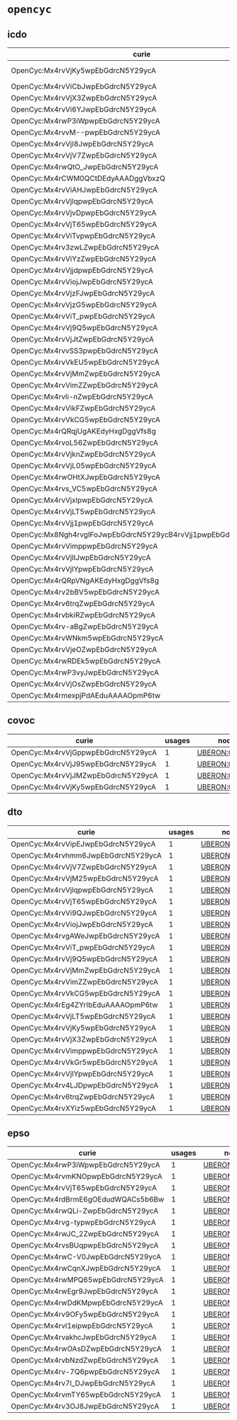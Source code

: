 # `opencyc`

## icdo

| curie                                                          |   usages | nodes                                                                                                                            |
|----------------------------------------------------------------|----------|----------------------------------------------------------------------------------------------------------------------------------|
| OpenCyc:Mx4rvVjKy5wpEbGdrcN5Y29ycA                             |        2 | [UBERON:0000170](http://purl.obolibrary.org/obo/UBERON_0000170), [UBERON:0002048](http://purl.obolibrary.org/obo/UBERON_0002048) |
| OpenCyc:Mx4rvViCbJwpEbGdrcN5Y29ycA                             |        1 | [UBERON:0000004](http://purl.obolibrary.org/obo/UBERON_0000004)                                                                  |
| OpenCyc:Mx4rvVjX3ZwpEbGdrcN5Y29ycA                             |        1 | [UBERON:0000014](http://purl.obolibrary.org/obo/UBERON_0000014)                                                                  |
| OpenCyc:Mx4rvVi6YJwpEbGdrcN5Y29ycA                             |        1 | [UBERON:0000033](http://purl.obolibrary.org/obo/UBERON_0000033)                                                                  |
| OpenCyc:Mx4rwP3iWpwpEbGdrcN5Y29ycA                             |        1 | [UBERON:0000062](http://purl.obolibrary.org/obo/UBERON_0000062)                                                                  |
| OpenCyc:Mx4rvvM--pwpEbGdrcN5Y29ycA                             |        1 | [UBERON:0000065](http://purl.obolibrary.org/obo/UBERON_0000065)                                                                  |
| OpenCyc:Mx4rvVjI8JwpEbGdrcN5Y29ycA                             |        1 | [UBERON:0000178](http://purl.obolibrary.org/obo/UBERON_0000178)                                                                  |
| OpenCyc:Mx4rvVjV7ZwpEbGdrcN5Y29ycA                             |        1 | [UBERON:0000310](http://purl.obolibrary.org/obo/UBERON_0000310)                                                                  |
| OpenCyc:Mx4rwQtO_JwpEbGdrcN5Y29ycA                             |        1 | [UBERON:0000341](http://purl.obolibrary.org/obo/UBERON_0000341)                                                                  |
| OpenCyc:Mx4rCWM0QCtDEdyAAADggVbxzQ                             |        1 | [UBERON:0000467](http://purl.obolibrary.org/obo/UBERON_0000467)                                                                  |
| OpenCyc:Mx4rvViAHJwpEbGdrcN5Y29ycA                             |        1 | [UBERON:0000475](http://purl.obolibrary.org/obo/UBERON_0000475)                                                                  |
| OpenCyc:Mx4rvVjlqpwpEbGdrcN5Y29ycA                             |        1 | [UBERON:0000945](http://purl.obolibrary.org/obo/UBERON_0000945)                                                                  |
| OpenCyc:Mx4rvVjvDpwpEbGdrcN5Y29ycA                             |        1 | [UBERON:0000948](http://purl.obolibrary.org/obo/UBERON_0000948)                                                                  |
| OpenCyc:Mx4rvVjT65wpEbGdrcN5Y29ycA                             |        1 | [UBERON:0000955](http://purl.obolibrary.org/obo/UBERON_0000955)                                                                  |
| OpenCyc:Mx4rvViTvpwpEbGdrcN5Y29ycA                             |        1 | [UBERON:0000970](http://purl.obolibrary.org/obo/UBERON_0000970)                                                                  |
| OpenCyc:Mx4rv3zwLZwpEbGdrcN5Y29ycA                             |        1 | [UBERON:0000977](http://purl.obolibrary.org/obo/UBERON_0000977)                                                                  |
| OpenCyc:Mx4rvViYzZwpEbGdrcN5Y29ycA                             |        1 | [UBERON:0000978](http://purl.obolibrary.org/obo/UBERON_0000978)                                                                  |
| OpenCyc:Mx4rvVjjdpwpEbGdrcN5Y29ycA                             |        1 | [UBERON:0000982](http://purl.obolibrary.org/obo/UBERON_0000982)                                                                  |
| OpenCyc:Mx4rvViojJwpEbGdrcN5Y29ycA                             |        1 | [UBERON:0000995](http://purl.obolibrary.org/obo/UBERON_0000995)                                                                  |
| OpenCyc:Mx4rvVjzFJwpEbGdrcN5Y29ycA                             |        1 | [UBERON:0001004](http://purl.obolibrary.org/obo/UBERON_0001004)                                                                  |
| OpenCyc:Mx4rvVjzG5wpEbGdrcN5Y29ycA                             |        1 | [UBERON:0001009](http://purl.obolibrary.org/obo/UBERON_0001009)                                                                  |
| OpenCyc:Mx4rvViT_pwpEbGdrcN5Y29ycA                             |        1 | [UBERON:0001016](http://purl.obolibrary.org/obo/UBERON_0001016)                                                                  |
| OpenCyc:Mx4rvVj9Q5wpEbGdrcN5Y29ycA                             |        1 | [UBERON:0001043](http://purl.obolibrary.org/obo/UBERON_0001043)                                                                  |
| OpenCyc:Mx4rvVjJtZwpEbGdrcN5Y29ycA                             |        1 | [UBERON:0001089](http://purl.obolibrary.org/obo/UBERON_0001089)                                                                  |
| OpenCyc:Mx4rvvSS3pwpEbGdrcN5Y29ycA                             |        1 | [UBERON:0001135](http://purl.obolibrary.org/obo/UBERON_0001135)                                                                  |
| OpenCyc:Mx4rvVkEU5wpEbGdrcN5Y29ycA                             |        1 | [UBERON:0001137](http://purl.obolibrary.org/obo/UBERON_0001137)                                                                  |
| OpenCyc:Mx4rvVjMmZwpEbGdrcN5Y29ycA                             |        1 | [UBERON:0001255](http://purl.obolibrary.org/obo/UBERON_0001255)                                                                  |
| OpenCyc:Mx4rvVimZZwpEbGdrcN5Y29ycA                             |        1 | [UBERON:0001264](http://purl.obolibrary.org/obo/UBERON_0001264)                                                                  |
| OpenCyc:Mx4rvli-nZwpEbGdrcN5Y29ycA                             |        1 | [UBERON:0001352](http://purl.obolibrary.org/obo/UBERON_0001352)                                                                  |
| OpenCyc:Mx4rvVikFZwpEbGdrcN5Y29ycA                             |        1 | [UBERON:0001443](http://purl.obolibrary.org/obo/UBERON_0001443)                                                                  |
| OpenCyc:Mx4rvVkCG5wpEbGdrcN5Y29ycA                             |        1 | [UBERON:0001474](http://purl.obolibrary.org/obo/UBERON_0001474)                                                                  |
| OpenCyc:Mx4rQRqjUgAKEdyHxgDggVfs8g                             |        1 | [UBERON:0001558](http://purl.obolibrary.org/obo/UBERON_0001558)                                                                  |
| OpenCyc:Mx4rvoL56ZwpEbGdrcN5Y29ycA                             |        1 | [UBERON:0001621](http://purl.obolibrary.org/obo/UBERON_0001621)                                                                  |
| OpenCyc:Mx4rvVjknZwpEbGdrcN5Y29ycA                             |        1 | [UBERON:0001637](http://purl.obolibrary.org/obo/UBERON_0001637)                                                                  |
| OpenCyc:Mx4rvVjL05wpEbGdrcN5Y29ycA                             |        1 | [UBERON:0001690](http://purl.obolibrary.org/obo/UBERON_0001690)                                                                  |
| OpenCyc:Mx4rwOHtXJwpEbGdrcN5Y29ycA                             |        1 | [UBERON:0001691](http://purl.obolibrary.org/obo/UBERON_0001691)                                                                  |
| OpenCyc:Mx4rvs_VC5wpEbGdrcN5Y29ycA                             |        1 | [UBERON:0001757](http://purl.obolibrary.org/obo/UBERON_0001757)                                                                  |
| OpenCyc:Mx4rvVjxlpwpEbGdrcN5Y29ycA                             |        1 | [UBERON:0001981](http://purl.obolibrary.org/obo/UBERON_0001981)                                                                  |
| OpenCyc:Mx4rvVjLT5wpEbGdrcN5Y29ycA                             |        1 | [UBERON:0002046](http://purl.obolibrary.org/obo/UBERON_0002046)                                                                  |
| OpenCyc:Mx4rvVjj1pwpEbGdrcN5Y29ycA                             |        1 | [UBERON:0002082](http://purl.obolibrary.org/obo/UBERON_0002082)                                                                  |
| OpenCyc:Mx8Ngh4rvgIFoJwpEbGdrcN5Y29ycB4rvVjj1pwpEbGdrcN5Y29ycA |        1 | [UBERON:0002084](http://purl.obolibrary.org/obo/UBERON_0002084)                                                                  |
| OpenCyc:Mx4rvVimppwpEbGdrcN5Y29ycA                             |        1 | [UBERON:0002107](http://purl.obolibrary.org/obo/UBERON_0002107)                                                                  |
| OpenCyc:Mx4rvVjlIJwpEbGdrcN5Y29ycA                             |        1 | [UBERON:0002108](http://purl.obolibrary.org/obo/UBERON_0002108)                                                                  |
| OpenCyc:Mx4rvVjlYpwpEbGdrcN5Y29ycA                             |        1 | [UBERON:0002113](http://purl.obolibrary.org/obo/UBERON_0002113)                                                                  |
| OpenCyc:Mx4rQRpVNgAKEdyHxgDggVfs8g                             |        1 | [UBERON:0002204](http://purl.obolibrary.org/obo/UBERON_0002204)                                                                  |
| OpenCyc:Mx4rv2bBV5wpEbGdrcN5Y29ycA                             |        1 | [UBERON:0002217](http://purl.obolibrary.org/obo/UBERON_0002217)                                                                  |
| OpenCyc:Mx4rv6trqZwpEbGdrcN5Y29ycA                             |        1 | [UBERON:0002367](http://purl.obolibrary.org/obo/UBERON_0002367)                                                                  |
| OpenCyc:Mx4rvbkiRZwpEbGdrcN5Y29ycA                             |        1 | [UBERON:0002368](http://purl.obolibrary.org/obo/UBERON_0002368)                                                                  |
| OpenCyc:Mx4rv-aBgZwpEbGdrcN5Y29ycA                             |        1 | [UBERON:0002384](http://purl.obolibrary.org/obo/UBERON_0002384)                                                                  |
| OpenCyc:Mx4rvWNkm5wpEbGdrcN5Y29ycA                             |        1 | [UBERON:0002405](http://purl.obolibrary.org/obo/UBERON_0002405)                                                                  |
| OpenCyc:Mx4rvVjeOZwpEbGdrcN5Y29ycA                             |        1 | [UBERON:0002418](http://purl.obolibrary.org/obo/UBERON_0002418)                                                                  |
| OpenCyc:Mx4rwRDEk5wpEbGdrcN5Y29ycA                             |        1 | [UBERON:0002488](http://purl.obolibrary.org/obo/UBERON_0002488)                                                                  |
| OpenCyc:Mx4rwP3vyJwpEbGdrcN5Y29ycA                             |        1 | [UBERON:0002530](http://purl.obolibrary.org/obo/UBERON_0002530)                                                                  |
| OpenCyc:Mx4rvVjOsZwpEbGdrcN5Y29ycA                             |        1 | [UBERON:0003129](http://purl.obolibrary.org/obo/UBERON_0003129)                                                                  |
| OpenCyc:Mx4rmexpjPdAEduAAAAOpmP6tw                             |        1 | [UBERON:0004151](http://purl.obolibrary.org/obo/UBERON_0004151)                                                                  |

## covoc

| curie                              |   usages | nodes                                                           |
|------------------------------------|----------|-----------------------------------------------------------------|
| OpenCyc:Mx4rvVjGppwpEbGdrcN5Y29ycA |        1 | [UBERON:0001088](http://purl.obolibrary.org/obo/UBERON_0001088) |
| OpenCyc:Mx4rvVjJ95wpEbGdrcN5Y29ycA |        1 | [UBERON:0001836](http://purl.obolibrary.org/obo/UBERON_0001836) |
| OpenCyc:Mx4rvVjJMZwpEbGdrcN5Y29ycA |        1 | [UBERON:0001988](http://purl.obolibrary.org/obo/UBERON_0001988) |
| OpenCyc:Mx4rvVjKy5wpEbGdrcN5Y29ycA |        1 | [UBERON:0002048](http://purl.obolibrary.org/obo/UBERON_0002048) |

## dto

| curie                              |   usages | nodes                                                           |
|------------------------------------|----------|-----------------------------------------------------------------|
| OpenCyc:Mx4rvVipEJwpEbGdrcN5Y29ycA |        1 | [UBERON:0000002](http://purl.obolibrary.org/obo/UBERON_0000002) |
| OpenCyc:Mx4rvhmm6JwpEbGdrcN5Y29ycA |        1 | [UBERON:0000056](http://purl.obolibrary.org/obo/UBERON_0000056) |
| OpenCyc:Mx4rvVjV7ZwpEbGdrcN5Y29ycA |        1 | [UBERON:0000310](http://purl.obolibrary.org/obo/UBERON_0000310) |
| OpenCyc:Mx4rvVjM25wpEbGdrcN5Y29ycA |        1 | [UBERON:0000473](http://purl.obolibrary.org/obo/UBERON_0000473) |
| OpenCyc:Mx4rvVjlqpwpEbGdrcN5Y29ycA |        1 | [UBERON:0000945](http://purl.obolibrary.org/obo/UBERON_0000945) |
| OpenCyc:Mx4rvVjT65wpEbGdrcN5Y29ycA |        1 | [UBERON:0000955](http://purl.obolibrary.org/obo/UBERON_0000955) |
| OpenCyc:Mx4rvVi9QJwpEbGdrcN5Y29ycA |        1 | [UBERON:0000992](http://purl.obolibrary.org/obo/UBERON_0000992) |
| OpenCyc:Mx4rvViojJwpEbGdrcN5Y29ycA |        1 | [UBERON:0000995](http://purl.obolibrary.org/obo/UBERON_0000995) |
| OpenCyc:Mx4rvgAWeJwpEbGdrcN5Y29ycA |        1 | [UBERON:0000997](http://purl.obolibrary.org/obo/UBERON_0000997) |
| OpenCyc:Mx4rvViT_pwpEbGdrcN5Y29ycA |        1 | [UBERON:0001016](http://purl.obolibrary.org/obo/UBERON_0001016) |
| OpenCyc:Mx4rvVj9Q5wpEbGdrcN5Y29ycA |        1 | [UBERON:0001043](http://purl.obolibrary.org/obo/UBERON_0001043) |
| OpenCyc:Mx4rvVjMmZwpEbGdrcN5Y29ycA |        1 | [UBERON:0001255](http://purl.obolibrary.org/obo/UBERON_0001255) |
| OpenCyc:Mx4rvVimZZwpEbGdrcN5Y29ycA |        1 | [UBERON:0001264](http://purl.obolibrary.org/obo/UBERON_0001264) |
| OpenCyc:Mx4rvVkCG5wpEbGdrcN5Y29ycA |        1 | [UBERON:0001474](http://purl.obolibrary.org/obo/UBERON_0001474) |
| OpenCyc:Mx4rEg4ZYrIbEduAAAAOpmP6tw |        1 | [UBERON:0001969](http://purl.obolibrary.org/obo/UBERON_0001969) |
| OpenCyc:Mx4rvVjLT5wpEbGdrcN5Y29ycA |        1 | [UBERON:0002046](http://purl.obolibrary.org/obo/UBERON_0002046) |
| OpenCyc:Mx4rvVjKy5wpEbGdrcN5Y29ycA |        1 | [UBERON:0002048](http://purl.obolibrary.org/obo/UBERON_0002048) |
| OpenCyc:Mx4rvVjX3ZwpEbGdrcN5Y29ycA |        1 | [UBERON:0002097](http://purl.obolibrary.org/obo/UBERON_0002097) |
| OpenCyc:Mx4rvVimppwpEbGdrcN5Y29ycA |        1 | [UBERON:0002107](http://purl.obolibrary.org/obo/UBERON_0002107) |
| OpenCyc:Mx4rvVkGr5wpEbGdrcN5Y29ycA |        1 | [UBERON:0002110](http://purl.obolibrary.org/obo/UBERON_0002110) |
| OpenCyc:Mx4rvVjlYpwpEbGdrcN5Y29ycA |        1 | [UBERON:0002113](http://purl.obolibrary.org/obo/UBERON_0002113) |
| OpenCyc:Mx4rv4LJDpwpEbGdrcN5Y29ycA |        1 | [UBERON:0002114](http://purl.obolibrary.org/obo/UBERON_0002114) |
| OpenCyc:Mx4rv6trqZwpEbGdrcN5Y29ycA |        1 | [UBERON:0002367](http://purl.obolibrary.org/obo/UBERON_0002367) |
| OpenCyc:Mx4rvXYiz5wpEbGdrcN5Y29ycA |        1 | [UBERON:0002369](http://purl.obolibrary.org/obo/UBERON_0002369) |

## epso

| curie                              |   usages | nodes                                                           |
|------------------------------------|----------|-----------------------------------------------------------------|
| OpenCyc:Mx4rwP3iWpwpEbGdrcN5Y29ycA |        1 | [UBERON:0000062](http://purl.obolibrary.org/obo/UBERON_0000062) |
| OpenCyc:Mx4rvmKNOpwpEbGdrcN5Y29ycA |        1 | [UBERON:0000344](http://purl.obolibrary.org/obo/UBERON_0000344) |
| OpenCyc:Mx4rvVjT65wpEbGdrcN5Y29ycA |        1 | [UBERON:0000955](http://purl.obolibrary.org/obo/UBERON_0000955) |
| OpenCyc:Mx4rdBrmE6gOEdudWQACs5b6Bw |        1 | [UBERON:0001020](http://purl.obolibrary.org/obo/UBERON_0001020) |
| OpenCyc:Mx4rwQLi-ZwpEbGdrcN5Y29ycA |        1 | [UBERON:0001871](http://purl.obolibrary.org/obo/UBERON_0001871) |
| OpenCyc:Mx4rvg-typwpEbGdrcN5Y29ycA |        1 | [UBERON:0001872](http://purl.obolibrary.org/obo/UBERON_0001872) |
| OpenCyc:Mx4rwJC_2ZwpEbGdrcN5Y29ycA |        1 | [UBERON:0001876](http://purl.obolibrary.org/obo/UBERON_0001876) |
| OpenCyc:Mx4rvsBUqpwpEbGdrcN5Y29ycA |        1 | [UBERON:0001891](http://purl.obolibrary.org/obo/UBERON_0001891) |
| OpenCyc:Mx4rwC-V0JwpEbGdrcN5Y29ycA |        1 | [UBERON:0001894](http://purl.obolibrary.org/obo/UBERON_0001894) |
| OpenCyc:Mx4rwCqnXJwpEbGdrcN5Y29ycA |        1 | [UBERON:0001896](http://purl.obolibrary.org/obo/UBERON_0001896) |
| OpenCyc:Mx4rwMPQ65wpEbGdrcN5Y29ycA |        1 | [UBERON:0001897](http://purl.obolibrary.org/obo/UBERON_0001897) |
| OpenCyc:Mx4rwEgr9JwpEbGdrcN5Y29ycA |        1 | [UBERON:0001898](http://purl.obolibrary.org/obo/UBERON_0001898) |
| OpenCyc:Mx4rwDdKMpwpEbGdrcN5Y29ycA |        1 | [UBERON:0002020](http://purl.obolibrary.org/obo/UBERON_0002020) |
| OpenCyc:Mx4rv9OFy5wpEbGdrcN5Y29ycA |        1 | [UBERON:0002021](http://purl.obolibrary.org/obo/UBERON_0002021) |
| OpenCyc:Mx4rvl1eipwpEbGdrcN5Y29ycA |        1 | [UBERON:0002037](http://purl.obolibrary.org/obo/UBERON_0002037) |
| OpenCyc:Mx4rvakhcJwpEbGdrcN5Y29ycA |        1 | [UBERON:0002286](http://purl.obolibrary.org/obo/UBERON_0002286) |
| OpenCyc:Mx4rwOAsDZwpEbGdrcN5Y29ycA |        1 | [UBERON:0002316](http://purl.obolibrary.org/obo/UBERON_0002316) |
| OpenCyc:Mx4rvbNzdZwpEbGdrcN5Y29ycA |        1 | [UBERON:0002336](http://purl.obolibrary.org/obo/UBERON_0002336) |
| OpenCyc:Mx4rv-7Q6pwpEbGdrcN5Y29ycA |        1 | [UBERON:0002422](http://purl.obolibrary.org/obo/UBERON_0002422) |
| OpenCyc:Mx4rv7l_DJwpEbGdrcN5Y29ycA |        1 | [UBERON:0002695](http://purl.obolibrary.org/obo/UBERON_0002695) |
| OpenCyc:Mx4rvmTY65wpEbGdrcN5Y29ycA |        1 | [UBERON:0004086](http://purl.obolibrary.org/obo/UBERON_0004086) |
| OpenCyc:Mx4rv3OJ8JwpEbGdrcN5Y29ycA |        1 | [UBERON:0016525](http://purl.obolibrary.org/obo/UBERON_0016525) |

